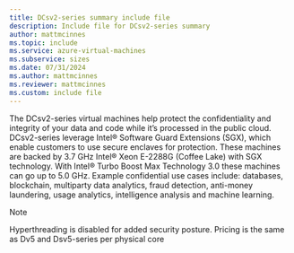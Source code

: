 ```yaml
---
title: DCsv2-series summary include file
description: Include file for DCsv2-series summary
author: mattmcinnes
ms.topic: include
ms.service: azure-virtual-machines
ms.subservice: sizes
ms.date: 07/31/2024
ms.author: mattmcinnes
ms.reviewer: mattmcinnes
ms.custom: include file
---
```

The DCsv2-series virtual machines help protect the confidentiality and integrity of your data and code while it’s processed in the public cloud. DCsv2-series leverage Intel® Software Guard Extensions (SGX), which enable customers to use secure enclaves for protection. These machines are backed by 3.7 GHz Intel® Xeon E-2288G (Coffee Lake) with SGX technology. With Intel® Turbo Boost Max Technology 3.0 these machines can go up to 5.0 GHz. Example confidential use cases include: databases, blockchain, multiparty data analytics, fraud detection, anti-money laundering, usage analytics, intelligence analysis and machine learning.

> [!NOTE]
> Hyperthreading is disabled for added security posture. Pricing is the same as Dv5 and Dsv5-series per physical core

